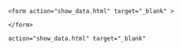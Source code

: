         <form action="show_data.html" target="_blank" >

        </form>

        action="show_data.html" target="_blank"